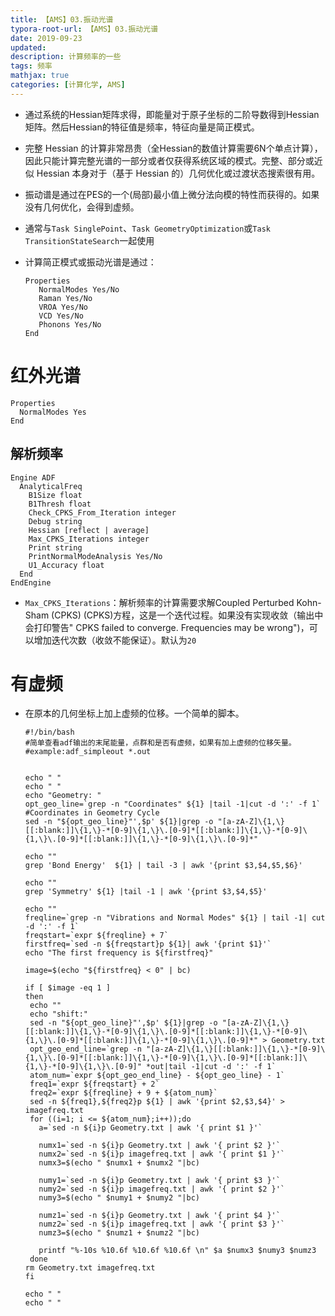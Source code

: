 ```yaml
---
title: 【AMS】03.振动光谱
typora-root-url: 【AMS】03.振动光谱
date: 2019-09-23
updated:
description: 计算频率的一些
tags: 频率
mathjax: true
categories: [计算化学, AMS]
---
```






- 通过系统的Hessian矩阵求得，即能量对于原子坐标的二阶导数得到Hessian矩阵。然后Hessian的特征值是频率，特征向量是简正模式。
- 完整 Hessian 的计算非常昂贵（全Hessian的数值计算需要6N个单点计算），因此只能计算完整光谱的一部分或者仅获得系统区域的模式。完整、部分或近似 Hessian 本身对于（基于 Hessian 的）几何优化或过渡状态搜索很有用。
- 振动谱是通过在PES的一个(局部)最小值上微分法向模的特性而获得的。如果没有几何优化，会得到虚频。

- 通常与`Task SinglePoint`、`Task GeometryOptimization`或`Task TransitionStateSearch`一起使用 

- 计算简正模式或振动光谱是通过：

  ```
  Properties
     NormalModes Yes/No
     Raman Yes/No
     VROA Yes/No
     VCD Yes/No
     Phonons Yes/No
  End
  ```

# 红外光谱

```
Properties
  NormalModes Yes
End
```







## 解析频率



```
Engine ADF
  AnalyticalFreq
    B1Size float
    B1Thresh float
    Check_CPKS_From_Iteration integer
    Debug string
    Hessian [reflect | average]
    Max_CPKS_Iterations integer
    Print string
    PrintNormalModeAnalysis Yes/No
    U1_Accuracy float
  End
EndEngine
```

- `Max_CPKS_Iterations`：解析频率的计算需要求解Coupled Perturbed Kohn-Sham (CPKS)  (CPKS)方程，这是一个迭代过程。如果没有实现收敛（输出中会打印警告" CPKS failed to converge. Frequencies may be wrong")，可以增加迭代次数（收敛不能保证）。默认为`20`


# 有虚频



- 在原本的几何坐标上加上虚频的位移。一个简单的脚本。

  ```shell
  #!/bin/bash
  #简单查看adf输出的末尾能量，点群和是否有虚频，如果有加上虚频的位移矢量。
  #example:adf_simpleout *.out
  
  
  echo " "
  echo " "
  echo "Geometry: "
  opt_geo_line=`grep -n "Coordinates" ${1} |tail -1|cut -d ':' -f 1`   #Coordinates in Geometry Cycle
  sed -n "${opt_geo_line}"',$p' ${1}|grep -o "[a-zA-Z]\{1,\}[[:blank:]]\{1,\}-*[0-9]\{1,\}\.[0-9]*[[:blank:]]\{1,\}-*[0-9]\{1,\}\.[0-9]*[[:blank:]]\{1,\}-*[0-9]\{1,\}\.[0-9]*"
  
  echo ""
  grep 'Bond Energy'  ${1} | tail -3 | awk '{print $3,$4,$5,$6}'
  
  echo ""
  grep 'Symmetry' ${1} |tail -1 | awk '{print $3,$4,$5}'
  
  echo ""
  freqline=`grep -n "Vibrations and Normal Modes" ${1} | tail -1| cut -d ':' -f 1`
  freqstart=`expr ${freqline} + 7`
  firstfreq=`sed -n ${freqstart}p ${1}| awk '{print $1}'`
  echo "The first frequency is ${firstfreq}"
  
  image=$(echo "${firstfreq} < 0" | bc)
  
  if [ $image -eq 1 ]
  then 
   echo ""
   echo "shift:"
   sed -n "${opt_geo_line}"',$p' ${1}|grep -o "[a-zA-Z]\{1,\}[[:blank:]]\{1,\}-*[0-9]\{1,\}\.[0-9]*[[:blank:]]\{1,\}-*[0-9]\{1,\}\.[0-9]*[[:blank:]]\{1,\}-*[0-9]\{1,\}\.[0-9]*" > Geometry.txt
   opt_geo_end_line=`grep -n "[a-zA-Z]\{1,\}[[:blank:]]\{1,\}-*[0-9]\{1,\}\.[0-9]*[[:blank:]]\{1,\}-*[0-9]\{1,\}\.[0-9]*[[:blank:]]\{1,\}-*[0-9]\{1,\}\.[0-9]" *out|tail -1|cut -d ':' -f 1`
   atom_num=`expr ${opt_geo_end_line} - ${opt_geo_line} - 1`  
   freq1=`expr ${freqstart} + 2`
   freq2=`expr ${freqline} + 9 + ${atom_num}`
   sed -n ${freq1},${freq2}p ${1} | awk '{print $2,$3,$4}' > imagefreq.txt
   for ((i=1; i <= ${atom_num};i++));do
     a=`sed -n ${i}p Geometry.txt | awk '{ print $1 }'` 
    
     numx1=`sed -n ${i}p Geometry.txt | awk '{ print $2 }'`
     numx2=`sed -n ${i}p imagefreq.txt | awk '{ print $1 }'` 
     numx3=$(echo " $numx1 + $numx2 "|bc)
      
     numy1=`sed -n ${i}p Geometry.txt | awk '{ print $3 }'`
     numy2=`sed -n ${i}p imagefreq.txt | awk '{ print $2 }'`
     numy3=$(echo " $numy1 + $numy2 "|bc)   
     
     numz1=`sed -n ${i}p Geometry.txt | awk '{ print $4 }'`
     numz2=`sed -n ${i}p imagefreq.txt | awk '{ print $3 }'`
     numz3=$(echo " $numz1 + $numz2 "|bc)
    
     printf "%-10s %10.6f %10.6f %10.6f \n" $a $numx3 $numy3 $numz3 
   done
  rm Geometry.txt imagefreq.txt
  fi
  
  echo " "
  echo " "
  
  ```

  

